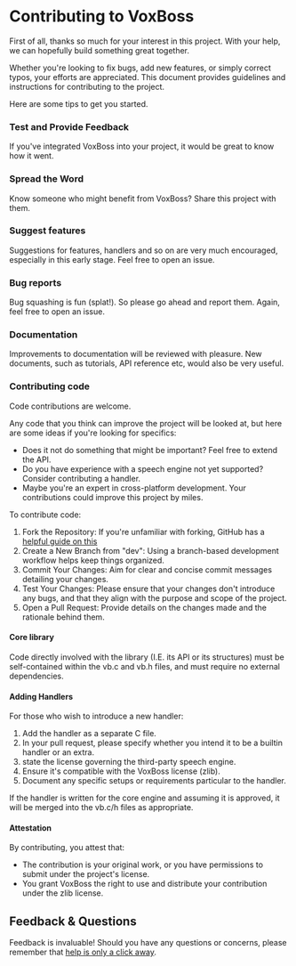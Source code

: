 # Contributing to VoxBoss
First of all, thanks so much for your interest in this project. With your help, we can hopefully build something great together.

Whether you're looking to fix bugs, add new features, or simply correct typos, your efforts are appreciated. This document provides guidelines and instructions for contributing to the project.

Here are some tips to get you started.

### Test and Provide Feedback
If you've integrated VoxBoss into your project, it would be great to know how it went.

### Spread the Word
Know someone who might benefit from VoxBoss? Share this project with them.

### Suggest features
Suggestions for features, handlers and so on are very much encouraged, especially in this early stage. Feel free to open an issue.

### Bug reports
Bug squashing is fun (splat!). So please go ahead and report them. Again, feel free to open an issue.

### Documentation
Improvements to documentation will be reviewed with pleasure. New documents, such as tutorials, API reference etc, would also be very useful.

### Contributing code
Code contributions are welcome.

Any code that you think can improve the project will be looked at, but here are some ideas if you're looking for specifics:
* Does it not do something that might be important? Feel free to extend the API.
* Do you have experience with a speech engine not yet supported? Consider contributing a handler.
* Maybe you're an expert in cross-platform development. Your contributions could improve this project by miles.

To contribute code:
1. Fork the Repository: If you're unfamiliar with forking, GitHub has a [helpful guide on this](https://docs.github.com/en/get-started/quickstart/fork-a-repo)
2. Create a New Branch from "dev": Using a branch-based development workflow helps keep things organized.
3. Commit Your Changes: Aim for clear and concise commit messages detailing your changes.
4. Test Your Changes: Please ensure that your changes don't introduce any bugs, and that they align with the purpose and scope of the project.
5. Open a Pull Request: Provide details on the changes made and the rationale behind them.

#### Core library
Code directly involved with the library (I.E. its API or its structures) must be self-contained within the vb.c and vb.h files, and must require no external dependencies.

#### Adding Handlers
For those who wish to introduce a new handler:
1. Add the handler as a separate C file.
2. In your pull request, please specify whether you intend it to be a builtin handler or an extra.
3. state the license governing the third-party speech engine.
4. Ensure it's compatible with the VoxBoss license (zlib).
5. Document any specific setups or requirements particular to the handler.

If the handler is written for the core engine and assuming it is approved, it will be merged into the vb.c/h files as appropriate.

#### Attestation
By contributing, you attest that:
* The contribution is your original work, or you have permissions to submit under the project's license.
* You grant VoxBoss the right to use and distribute your contribution under the zlib license.

## Feedback & Questions
Feedback is invaluable! Should you have any questions or concerns, please remember that [help is only a click away](https://github.com/day-garwood/VoxBoss/issues).
